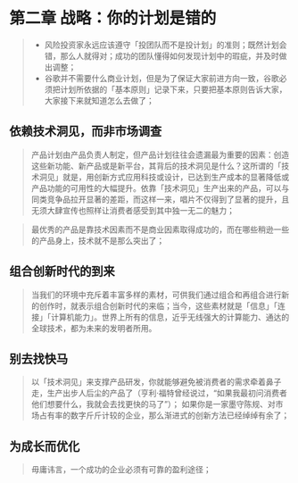 # 第二章 战略：你的计划是错的

> * 风险投资家永远应该遵守「投团队而不是投计划」的准则；既然计划会错，那么人就得对；成功的团队懂得如何发现计划中的瑕疵，并及时做出调整；
> * 谷歌并不需要什么商业计划，但是为了保证大家前进方向一致，谷歌必须把计划所依据的「基本原则」记录下来，只要把基本原则告诉大家，大家接下来就知道怎么去做了；

## 依赖技术洞见，而非市场调查

> 产品计划由产品负责人制定，但产品计划往往会遗漏最为重要的因素：创造这些新功能、新产品或是新平台，其背后的技术洞见是什么？这所谓的「技术洞见」就是，用创新方式应用科技或设计，已达到生产成本的显著降低或产品功能的可用性的大幅提升。依靠「技术洞见」生产出来的产品，可以与同类竞争品拉开显著的差距，而这样一来，唱片不仅得到了显著的提升，且无须大肆宣传也照样让消费者感受到其中独一无二的魅力；

> 最优秀的产品是靠技术因素而不是商业因素取得成功的，而在哪些稍逊一些的产品身上，技术就不是那么突出了；

##  组合创新时代的到来

> 当我们的环境中充斥着丰富多样的素材，可供我们通过组合和再组合进行新的创作时，就表示组合创新时代的来临；当今，这些素材就是「信息」「连接」「计算机能力」。世界上所有的信息，近乎无线强大的计算能力、通达的全球技术，都为未来的发明者所用。

## 别去找快马

> 以「技术洞见」来支撑产品研发，你就能够避免被消费者的需求牵着鼻子走，生产出步人后尘的产品了（亨利·福特曾经说过，“如果我最初问消费者他们想要什么，我就会去找更快的马了”）；
> 如果你是一家墨守陈规、对市场占有率的数字斤斤计较的企业，那么渐进式的创新方法已经绰绰有余了；

## 为成长而优化
> 毋庸讳言，一个成功的企业必须有可靠的盈利途径；
